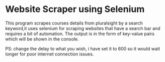 # Website Scraper using Selenium
This program scrapes courses details from pluralsight by a search keyword,it uses selenium for scraping websites that have a search bar and requires a bit of automation.
The output is in the form of key-value pairs which will be shown in the console.

PS: change the delay to what you wish, i have set it to 600 so it would wait longer for poor internet connection issues.
